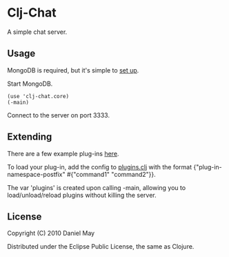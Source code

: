 # Clj-Chat

A simple chat server.

## Usage

MongoDB is required, but it's simple to [set up](http://www.mongodb.org/display/DOCS/Quickstart).

Start MongoDB.

    (use 'clj-chat.core)
    (-main)

Connect to the server on port 3333.

## Extending

There are a few example plug-ins [here](http://github.com/MayDaniel/clj-chat/blob/master/src/clj_chat/plugins/).

To load your plug-in, add the config to [plugins.clj](http://github.com/MayDaniel/clj-chat/blob/master/plugins.clj) with the format {"plug-in-namespace-postfix" #{"command1" "command2"}}.

The var 'plugins' is created upon calling -main, allowing you to
load/unload/reload plugins without killing the server.

## License

Copyright (C) 2010 Daniel May

Distributed under the Eclipse Public License, the same as Clojure.
